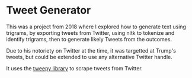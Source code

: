 # Tweet Generator

This was a project from 2018 where I explored how to generate text using trigrams, by exporting tweets from Twitter, using nltk to tokenize and identify trigrams, then to generate likely Tweets from the outcomes.

Due to his notoriety on Twitter at the time, it was targetted at Trump's tweets, but could be extended to use any alternative Twitter handle.

It uses the [tweepy library](https://github.com/tweepy/tweepy) to scrape tweets from Twitter.